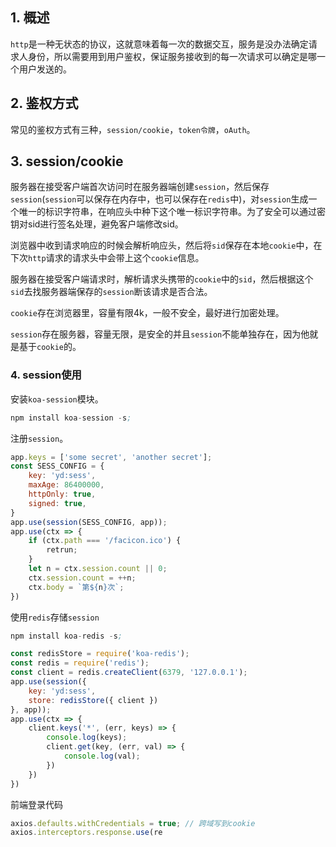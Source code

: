## 1. 概述

```http```是一种无状态的协议，这就意味着每一次的数据交互，服务是没办法确定请求人身份，所以需要用到用户鉴权，保证服务接收到的每一次请求可以确定是哪一个用户发送的。

## 2. 鉴权方式

常见的鉴权方式有三种，```session/cookie```，```token令牌```，```oAuth```。

## 3. session/cookie

服务器在接受客户端首次访问时在服务器端创建```session```，然后保存```session```(```session```可以保存在内存中，也可以保存在```redis```中)，对```session```生成一个唯一的标识字符串，在响应头中种下这个唯一标识字符串。为了安全可以通过密钥对sid进行签名处理，避免客户端修改sid。

浏览器中收到请求响应的时候会解析响应头，然后将```sid```保存在本地```cookie```中，在下次```http```请求的请求头中会带上这个```cookie```信息。

服务器在接受客户端请求时，解析请求头携带的```cookie```中的```sid```，然后根据这个```sid```去找服务器端保存的```session```断该请求是否合法。


```cookie```存在浏览器里，容量有限4k，一般不安全，最好进行加密处理。

```session```存在服务器，容量无限，是安全的并且```session```不能单独存在，因为他就是基于```cookie```的。

### 4. session使用

安装```koa-session```模块。

```s
npm install koa-session -s;
```

注册```session```。

```js
app.keys = ['some secret', 'another secret'];
const SESS_CONFIG = {
    key: 'yd:sess',
    maxAge: 86400000,
    httpOnly: true,
    signed: true,
}
app.use(session(SESS_CONFIG, app));
app.use(ctx => {
    if (ctx.path === '/facicon.ico') {
        retrun;
    }
    let n = ctx.session.count || 0;
    ctx.session.count = ++n;
    ctx.body = `第${n}次`;
})

```

使用```redis```存储```session```

```s
npm install koa-redis -s;
```

```js
const redisStore = require('koa-redis');
const redis = require('redis');
const client = redis.createClient(6379, '127.0.0.1');
app.use(session({
    key: 'yd:sess',
    store: redisStore({ client })
}, app));
app.use(ctx => {
    client.keys('*', (err, keys) => {
        console.log(keys);
        client.get(key, (err, val) => {
            console.log(val);
        })
    })
})
```

前端登录代码

```js
axios.defaults.withCredentials = true; // 跨域写到cookie
axios.interceptors.response.use(re